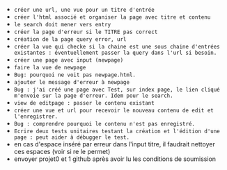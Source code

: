 - `créer une url, une vue pour un titre d'entrée`
- `créer l'html associé et organiser la page avec titre et contenu`
- `le search doit mener vers entry`
- `créer la page d'erreur si le TITRE pas correct`
- `création de la page query error, url`
- `créer la vue qui checke si la chaine est une sous chaine d'entrées existantes : éventuellement passer la query dans l'url si besoin.`
- `créer une page avec input (newpage)`
- `faire la vue de newpage`
- `Bug: pourquoi ne voit pas newpage.html.`
- `ajouter le message d'erreur à newpage`
- `Bug : j'ai créé une page avec Test, sur index page, le lien cliqué m'envoie sur la page d'erreur. Idem pour le search.`
- `view de editpage : passer le contenu existant`
- `créer une vue et url pour recevoir le nouveau contenu de edit et l'enregistrer.`
- `Bug : comprendre pourquoi le contenu n'est pas enregistré.`
- `Ecrire deux tests unitaires testant la création et l'édition d'une page : peut aider à débugger le test.`
- en cas d'espace inséré par erreur dans l'input titre, il faudrait nettoyer ces espaces (voir si re le permet)
- envoyer projet0 et 1 github après avoir lu les conditions de soumission
